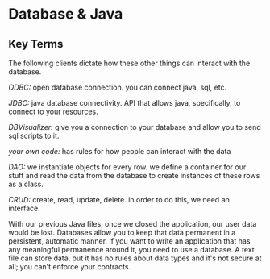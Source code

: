 # Database & Java

## Key Terms

The following clients dictate how these other things can interact with the database.

*ODBC:* open database connection. you can connect java, sql, etc.

*JDBC:* java database connectivity. API that allows java, specifically, to connect to your resources.

*DBVisualizer:* give you a connection to your database and allow you to send sql scripts to it.

*your own code:* has rules for how people can interact with the data

*DAO:* we instantiate objects for every row. we define a container for our stuff and read the data from the database to create instances of these rows as a class.

*CRUD:* create, read, update, delete. in order to do this, we need an interface.

With our previous Java files, once we closed the application, our user data would be lost. Databases allow you to keep that data permanent in a persistent, automatic manner. If you want to write an application that has any meaningful permanence around it, you need to use a database. A text file can store data, but it has no rules about data types and it's not secure at all; you can't enforce your contracts.

